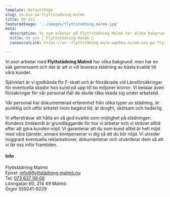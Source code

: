 ```yaml
---
template: DefaultPage
slug: om-oss-pa-flyttstadning-malmo
title: Om oss
featuredImage: '../images/flyttstadning_malmo.jpg'
meta:
  description: Vi som arbetar på Flyttstädning Malmö har olika bakgrund men har en sak gemensamt och det är att vi vill leverera Flyttstädning till bra pris.
  title: Om oss | Flyttstädning Malmö 🧹
  canonicalLink: https://xn--flyttstdning-malm-wqb66a.nu/om-oss-pa-flyttstadning-malmo/

---
```

Vi som arbetar med **Flyttstädning Malmö** har olika bakgrund.
men har en sak gemensamt och det är att vi vill leverera städning av bästa kvalité till våra kunder.

Självklart är vi godkända för F-skatt och är försäkrade vid Länsförsäkringar för eventuella skador hos kund på upp till tio miljoner kronor. Vi betalar även försäkringar för vår personal ifall de skulle råka skada sig under arbetstid.

Vår personal har dokumenterad erfarenhet från olika typer av städning, är punktlig och utför arbetet inom begärd tid, är drogfri, skötsam och hederlig.

Vi eftersträvar att hålla en så god kvalité som möjlighet på städningen. Kundens önskemål är grundläggande för hur vi arbetar och vi strävar alltid efter att göra kunden nöjd. Vi garanterar att du som kund alltid är helt nöjd med våra tjänster, annars kompenserar vi dig så att du blir nöjd. Vi utreder noggrant eventuella reklamationer, dokumenterar och utvärderar dem så att vi lär oss inför framtiden.

#### Info
Flyttstädning Malmö  
Epost: <a href="mailto:info@xn--flyttstdning-malm-wqb66a.nu">info@flyttstädning-malmö.nu</a>  
Tel: <a href="tel:073 637 99 08">073 637 99 08</a>  
Lönngatan 60, 214 49  Malmö  
Orgnr 559241-9229  